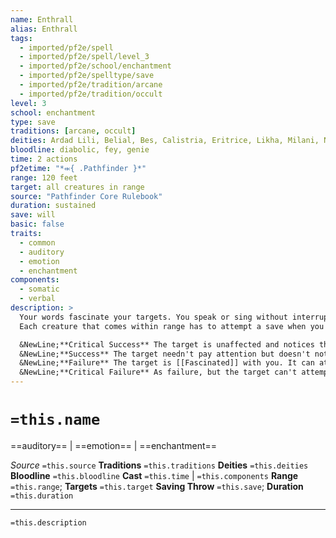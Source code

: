 ```yaml
---
name: Enthrall
alias: Enthrall
tags:
  - imported/pf2e/spell
  - imported/pf2e/spell/level_3
  - imported/pf2e/school/enchantment
  - imported/pf2e/spelltype/save
  - imported/pf2e/tradition/arcane
  - imported/pf2e/tradition/occult
level: 3
school: enchantment
type: save
traditions: [arcane, occult]
deities: Ardad Lili, Belial, Bes, Calistria, Eritrice, Likha, Milani, Nyarlathotep (The Crawling Chaos), Shelyn, Tlehar
bloodline: diabolic, fey, genie
time: 2 actions
pf2etime: "*⬺{ .Pathfinder }*"
range: 120 feet
target: all creatures in range
source: "Pathfinder Core Rulebook"
duration: sustained
save: will
basic: false
traits:
  - common
  - auditory
  - emotion
  - enchantment
components:
  - somatic
  - verbal
description: >
  Your words fascinate your targets. You speak or sing without interruption throughout the casting and duration. Targets who notice your speech or song might give their undivided attention; each target must attempt a Will save. The GM might grant a circumstance bonus (to a maximum of +4) if the target is of an opposing religion, ancestry, or political leaning, or is otherwise unlikely to agree with what you're saying.
  Each creature that comes within range has to attempt a save when you Sustain the Spell. If you're speaking, enthrall gains the linguistic trait.

  &NewLine;**Critical Success** The target is unaffected and notices that you tried to use magic.
  &NewLine;**Success** The target needn't pay attention but doesn't notice you tried to use magic (it might notice others are enthralled).
  &NewLine;**Failure** The target is [[Fascinated]] with you. It can attempt another Will save if it witnesses actions or speech with which it disagrees. If it succeeds, it's no longer Fascinated and is temporarily immune for 1 hour. If the target is subject to a hostile act, or if another creature succeeds at a Diplomacy or Intimidation check against it, the fascination ends immediately.
  &NewLine;**Critical Failure** As failure, but the target can't attempt a save to end the fascination if it disagrees with you.
---
```

# `=this.name`
==auditory== | ==emotion== | ==enchantment==

*Source* `=this.source`
**Traditions** `=this.traditions`
**Deities** `=this.deities`
**Bloodline** `=this.bloodline`
**Cast** `=this.time` | `=this.components`
**Range** `=this.range`; **Targets** `=this.target`
**Saving Throw** `=this.save`; **Duration** `=this.duration`

***
`=this.description`